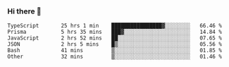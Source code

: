### Hi there 👋

<!--START_SECTION:waka-->

```text
TypeScript       25 hrs 1 min    ████████████████▓░░░░░░░░   66.46 %
Prisma           5 hrs 35 mins   ███▓░░░░░░░░░░░░░░░░░░░░░   14.84 %
JavaScript       2 hrs 52 mins   ██░░░░░░░░░░░░░░░░░░░░░░░   07.65 %
JSON             2 hrs 5 mins    █▒░░░░░░░░░░░░░░░░░░░░░░░   05.56 %
Bash             41 mins         ▒░░░░░░░░░░░░░░░░░░░░░░░░   01.85 %
Other            32 mins         ▒░░░░░░░░░░░░░░░░░░░░░░░░   01.46 %
```

<!--END_SECTION:waka-->

<!--
**arlenxuzj/arlenxuzj** is a ✨ _special_ ✨ repository because its `README.md` (this file) appears on your GitHub profile.

Here are some ideas to get you started:

- 🔭 I’m currently working on ...
- 🌱 I’m currently learning ...
- 👯 I’m looking to collaborate on ...
- 🤔 I’m looking for help with ...
- 💬 Ask me about ...
- 📫 How to reach me: ...
- 😄 Pronouns: ...
- ⚡ Fun fact: ...
-->
